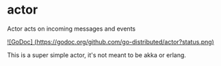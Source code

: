 actor
=====

Actor acts on incoming messages and events

[![GoDoc] (https://godoc.org/github.com/go-distributed/actor?status.png)](https://godoc.org/github.com/go-distributed/actor)

This is a super simple actor, it's not meant to be akka or erlang.
